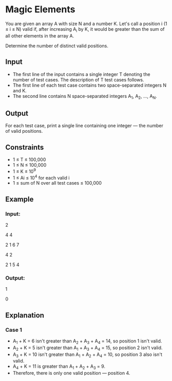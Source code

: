 # Magic Elements

You are given an array A with size N and a number K. 
Let's call a position i (1 ≤ i ≤ N) valid if, after increasing A<sub>i</sub> by K, it would be greater than the sum of all other elements in the array A.

Determine the number of distinct valid positions.

## Input

- The first line of the input contains a single integer T denoting the number of test cases. The description of T test cases follows.
- The first line of each test case contains two space-separated integers N and K.
- The second line contains N space-separated integers A<sub>1</sub>, A<sub>2</sub>, ..., A<sub>N</sub>.

## Output

For each test case, print a single line containing one integer — the number of valid positions.

## Constraints

- 1 ≤ T ≤ 100,000
- 1 ≤ N ≤ 100,000
- 1 ≤ K ≤ 10<sup>9</sup>
- 1 ≤ Ai ≤ 10<sup>4</sup> for each valid i
- 1 ≤ sum of N over all test cases ≤ 100,000

## Example

### Input:

2

4 4

2 1 6 7

4 2

2 1 5 4

### Output:

1

0

## Explanation

### Case 1

- A<sub>1</sub> + K = 6 isn't greater than A<sub>2</sub> + A<sub>3</sub> + A<sub>4</sub> = 14, so position 1 isn't valid. 
- A<sub>2</sub> + K = 5 isn't greater than A<sub>1</sub> + A<sub>3</sub> + A<sub>4</sub> = 15, so position 2 isn't valid. 
- A<sub>3</sub> + K = 10 isn't greater than A<sub>1</sub> + A<sub>2</sub> + A<sub>4</sub> = 10, so position 3 also isn't valid. 
- A<sub>4</sub> + K = 11 is greater than A<sub>1</sub> + A<sub>2</sub> + A<sub>3</sub> = 9. 
- Therefore, there is only one valid position — position 4.

